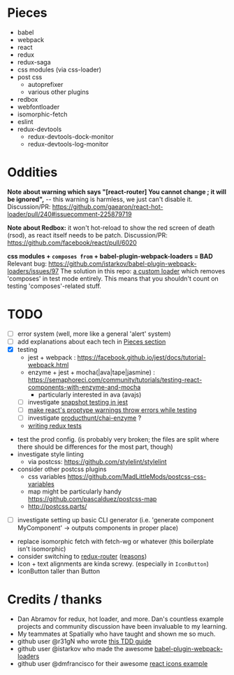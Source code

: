 # Pieces
- babel
- webpack
- react
- redux
- redux-saga
- css modules (via css-loader)
- post css
  - autoprefixer
  - various other plugins
- redbox
- webfontloader
- isomorphic-fetch
- eslint
- redux-devtools
  - redux-devtools-dock-monitor
  - redux-devtools-log-monitor

# Oddities
**Note about warning which says "[react-router] You cannot change ; it will be ignored",**
-- this warning is harmless, we just can't disable it.
Discussion/PR: https://github.com/gaearon/react-hot-loader/pull/240#issuecomment-225879719

**Note about Redbox:** it won't hot-reload to show the red screen of death (rsod),
as react itself needs to be patch.
Discussion/PR: https://github.com/facebook/react/pull/6020

**css modules + `composes from` + babel-plugin-webpack-loaders = BAD**
Relevant bug: https://github.com/istarkov/babel-plugin-webpack-loaders/issues/97
The solution in this repo: [a custom loader](/blob/master/remove-composes.js) which removes 'composes' in test mode entirely.
This means that you shouldn't count on testing 'composes'-related stuff.

# TODO
- [ ] error system (well, more like a general 'alert' system)
- [ ] add explanations about each tech in [Pieces section](#Pieces)
- [x] testing
  - jest + webpack : https://facebook.github.io/jest/docs/tutorial-webpack.html
  - enzyme + jest + mocha(|ava|tape|jasmine) : https://semaphoreci.com/community/tutorials/testing-react-components-with-enzyme-and-mocha
    - particularly interested in ava (avajs)
  - [ ] investigate [snapshot testing in jest](http://facebook.github.io/jest/blog/2016/07/27/jest-14.html)
  - [ ] [make react's proptype warnings throw errors while testing](https://gist.github.com/jsdf/6fc35890e4ed4a219072)
  - [ ] investigate [producthunt/chai-enzyme](/producthunt/chai-enzyme) ?
  - [writing redux tests](/reactjs/redux/blob/master/docs/recipes/WritingTests.md)
- test the prod config. (is probably very broken; the files are split where there should be differences for the most part, though)
- investigate style linting
  - via postcss: https://github.com/stylelint/stylelint
- consider other postcss plugins
  - css variables https://github.com/MadLittleMods/postcss-css-variables
  - map might be particularly handy https://github.com/pascalduez/postcss-map
  - http://postcss.parts/
- [ ] investigate setting up basic CLI generator (i.e. 'generate component MyComponent' -> outputs components in proper place)
- replace isomorphic fetch with fetch-wg or whatever (this boilerplate isn't isomorphic)
- consider switching to [redux-router](https://github.com/acdlite/redux-router) ([reasons](https://github.com/acdlite/redux-router#differences-with-react-router-redux))
- Icon + text alignments are kinda screwy. (especially in `IconButton`)
- IconButton taller than Button

# Credits / thanks
- Dan Abramov for redux, hot loader, and more. Dan's countless example projects and community discussion have been invaluable to my learning.
- My teammates at Spatially who have taught and shown me so much.
- github user @r31gN who wrote [this TDD guide](http://thereignn.ghost.io/a-step-by-step-tdd-approach-on-testing-react-components-using-enzyme/)
- github user @istarkov who made the awesome [babel-plugin-webpack-loaders](/istarkov/babel-plugin-webpack-loaders)
- github user @dmfrancisco for their awesome [react icons example](http://dmfrancisco.github.io/react-icons/)
